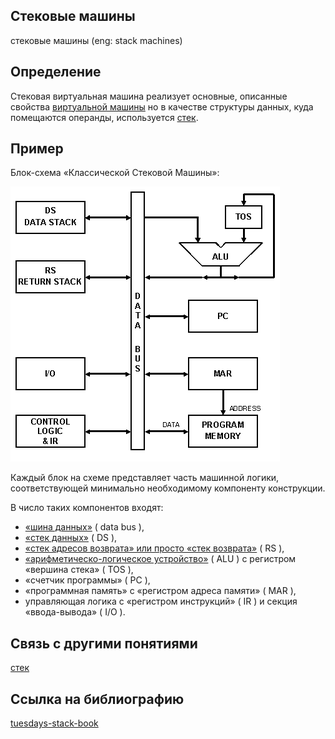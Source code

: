 ## Стековые машины
стековые машины (eng: stack machines) 

## Определение
Стековая виртуальная машина реализует основные, описанные свойства [виртуальной машины](virtual%20machines.md) но в качестве структуры данных, куда помещаются операнды, используется [стек](stack.md).
## Пример
 Блок-схема «Классической Стековой Машины»:
 
 
![stack_machine](../images/stack_machine.png "Блок-схема «Классической Стековой Машины»")

Каждый блок на схеме представляет часть машинной логики, соответствующей минимально необходимому компоненту конструкции. 

В число таких компонентов входят: 
 - [«шина данных»](data%20bus.md) ( data bus ), 
 - [«стек данных»](data%20stack.md) ( DS ),
 - [«стек адресов возврата» или просто «стек возврата»](stack%20of%20returns.md) ( RS ),
 - [«арифметическо-логическое устройство»](arithmetic%20logic%20unit.md) ( ALU ) с регистром «вершина стека» ( TOS ), 
 - «счетчик программы» ( PC ), 
 - «программная память» с «регистром адреса памяти» ( MAR ),
 - управляющая логика с «регистром инструкций» ( IR ) и секция «ввода-вывода» ( I/O ).



## Связь с другими понятиями
[стек](stack.md)
## Cсылка на библиографию
[tuesdays-stack-book](../bibliography/tuesdays-stack-book%7B1%7D.md)

